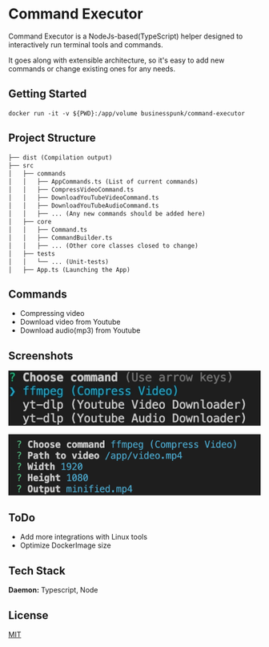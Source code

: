 
# Command Executor

Command Executor is a NodeJs-based(TypeScript) helper designed to interactively run terminal tools and commands.

It goes along with extensible architecture, so it's easy to add new commands or change existing ones for any needs.
## Getting Started

```
docker run -it -v ${PWD}:/app/volume businesspunk/command-executor
```

## Project Structure

```
├── dist (Compilation output)
├── src
│   ├── commands
│   │   ├── AppCommands.ts (List of current commands)
│   │   ├── CompressVideoCommand.ts
│   │   ├── DownloadYouTubeVideoCommand.ts
│   │   ├── DownloadYouTubeAudioCommand.ts
│   │   ├── ... (Any new commands should be added here)
│   ├── core
│   │   ├── Command.ts
│   │   ├── CommandBuilder.ts
│   │   ├── ... (Other core classes closed to change)
│   ├── tests 
│   │   └── ... (Unit-tests)
│   ├── App.ts (Launching the App)
```
## Commands

- Compressing video
- Download video from Youtube
- Download audio(mp3) from Youtube


## Screenshots

![commands screenshot](https://github.com/Businesspunk/command-executor/blob/main/github/commands.jpg)

![ffmpeg screenshot](https://github.com/Businesspunk/command-executor/blob/main/github/ffmpeg.png)


## ToDo

- Add more integrations with Linux tools
- Optimize DockerImage size


## Tech Stack

**Daemon:** Typescript, Node


## License

[MIT](https://choosealicense.com/licenses/mit/)

